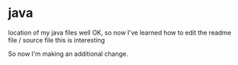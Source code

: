 java
====

location of my java files
well OK, so now I've learned how to edit the readme file / source file
this is interesting

So now I'm making an additional change.
